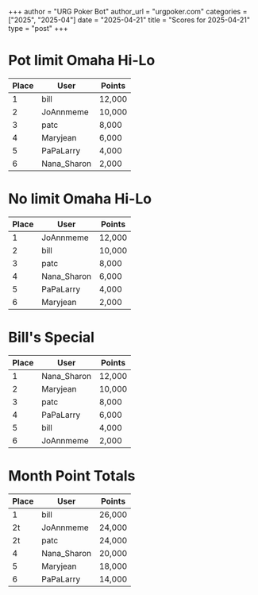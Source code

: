 +++
author = "URG Poker Bot"
author_url = "urgpoker.com"
categories = ["2025", "2025-04"]
date = "2025-04-21"
title = "Scores for 2025-04-21"
type = "post"
+++
# Pot limit Omaha Hi-Lo

| Place | User | Points |
|-------|------|--------|
| 1 | bill | 12,000 |
| 2 | JoAnnmeme | 10,000 |
| 3 | patc | 8,000 |
| 4 | Maryjean | 6,000 |
| 5 | PaPaLarry | 4,000 |
| 6 | Nana_Sharon | 2,000 |

# No limit Omaha Hi-Lo

| Place | User | Points |
|-------|------|--------|
| 1 | JoAnnmeme | 12,000 |
| 2 | bill | 10,000 |
| 3 | patc | 8,000 |
| 4 | Nana_Sharon | 6,000 |
| 5 | PaPaLarry | 4,000 |
| 6 | Maryjean | 2,000 |

# Bill's Special

| Place | User | Points |
|-------|------|--------|
| 1 | Nana_Sharon | 12,000 |
| 2 | Maryjean | 10,000 |
| 3 | patc | 8,000 |
| 4 | PaPaLarry | 6,000 |
| 5 | bill | 4,000 |
| 6 | JoAnnmeme | 2,000 |

# Month Point Totals

| Place | User | Points |
|-------|------|--------|
| 1 | bill | 26,000 |
| 2t | JoAnnmeme | 24,000 |
| 2t | patc | 24,000 |
| 4 | Nana_Sharon | 20,000 |
| 5 | Maryjean | 18,000 |
| 6 | PaPaLarry | 14,000 |

